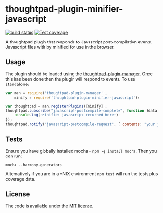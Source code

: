 thoughtpad-plugin-minifier-javascript
=================================

[![build status][travis-image]][travis-url]
[![Test coverage][coveralls-image]][coveralls-url]

A thoughtpad plugin that responds to Javascript post-compilation events. Javascript files with by minified for use in the browser.

## Usage

The plugin should be loaded using the [thoughtpad-plugin-manager](https://github.com/hmmdeif/thoughtpad-plugin-manager). Once this has been done then the plugin will respond to events. To use standalone:

```JavaScript
var man = require('thoughtpad-plugin-manager'),
    minify = require('thoughtpad-plugin-minifier-javascript');

var thoughtpad = man.registerPlugins([minify]);
thoughtpad.subscribe("javascript-postcompile-complete", function (data) {
    console.log("Minified javascript returned here"); 
});
thoughtpad.notify("javascript-postcompile-request", { contents: "your javascript code here" });
```

## Tests

Ensure you have globally installed mocha - `npm -g install mocha`. Then you can run:

`mocha --harmony-generators`

Alternatively if you are in a *NIX environment `npm test` will run the tests plus coverage data.

## License

The code is available under the [MIT license](http://deif.mit-license.org/).

[travis-image]: https://img.shields.io/travis/hmmdeif/thoughtpad-plugin-minifier-javascript/master.svg?style=flat-square
[travis-url]: https://travis-ci.org/hmmdeif/thoughtpad-plugin-minifier-javascript
[coveralls-image]: https://img.shields.io/coveralls/hmmdeif/thoughtpad-plugin-minifier-javascript/master.svg?style=flat-square
[coveralls-url]: https://coveralls.io/r/hmmdeif/thoughtpad-plugin-minifier-javascript?branch=master
